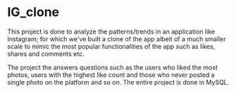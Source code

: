 # IG_clone
This project is done to analyze the patterns/trends in an application like Instagram; 
for which we've built a clone of the app albeit of a much smaller scale to mimic 
the most popular functionalities of the app such as likes, shares and comments etc. 

The project the answers questions such as the users who liked the most photos, users
with the highest like count and those who never posted a single photo on the platform and so on. 
The entire project is done in MySQL.

